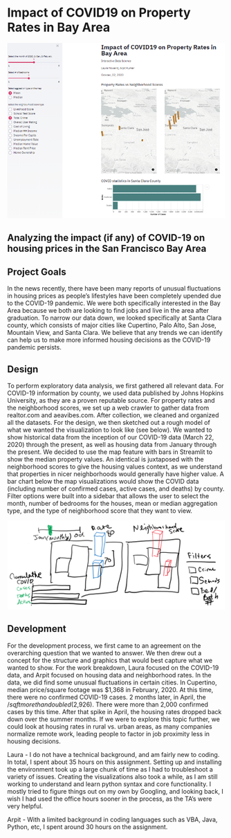 # Impact of COVID19 on Property Rates in Bay Area

![alt text](https://github.com/CMU-IDS-2020/a3-arpit-laura/blob/master/Streamlit%20screenshot1.png)

## Analyzing the impact (if any) of COVID-19 on housing prices in the San Francisco Bay Area

## Project Goals

In the news recently, there have been many reports of unusual fluctuations in housing prices as people’s lifestyles have been completely upended due to the COVID-19 pandemic.  We were both specifically interested in the Bay Area because we both are looking to find jobs and live in the area after graduation.  To narrow our data down, we looked specifically at Santa Clara county, which consists of major cities like Cupertino, Palo Alto, San Jose, Mountain View, and Santa Clara.   We believe that any trends we can identify can help us to make more informed housing decisions as the COVID-19 pandemic persists.

## Design

To perform exploratory data analysis, we first gathered all relevant data.  For COVID-19 information by county, we used data published by Johns Hopkins University, as they are a proven reputable source.  For property rates and the neighborhood scores, we set up a web crawler to gather data from realtor.com and aeavibes.com.  After collection, we cleaned and organized all the datasets.  For the design, we then sketched out a rough model of what we wanted the visualization to look like (see below).  We wanted to show historical data from the inception of our COVID-19 data (March 22, 2020) through the present, as well as housing data from January through the present.  We decided to use the map feature with bars in Streamlit to show the median property values.  An identical is juxtaposed with the neighborhood scores to give the housing values context, as we understand that properties in nicer neighborhoods would generally have higher value.  A bar chart below the map visualizations would show the COVID data (including number of confirmed cases, active cases, and deaths) by county.  Filter options were built into a sidebar that allows the user to select the month, number of bedrooms for the houses, mean or median aggregation type, and the type of neighborhood score that they want to view.

![alt text](https://github.com/CMU-IDS-2020/a3-arpit-laura/blob/master/Data%20sketch.png)

## Development

For the development process, we first came to an agreement on the overarching question that we wanted to answer. We then drew out a concept for the structure and graphics that would best capture what we wanted to show. For the work breakdown, Laura focused on the COVID-19 data, and Arpit focused on housing data and neighborhood rates.  In the data, we did find some unusual fluctuations in certain cities.  In Cupertino, median price/square footage was $1,368 in February, 2020.  At this time, there were no confirmed COVID-19 cases. 2 months later, in April, the $/sqft more than doubled ($2,926).  There were more than 2,000 confirmed cases by this time. After that spike in April, the housing rates dropped back down over the summer months.  If we were to explore this topic further, we could look at housing rates in rural vs. urban areas, as many companies normalize remote work, leading people to factor in job proximity less in housing decisions. 

Laura - I do not have a technical background, and am fairly new to coding.  In total, I spent about 35 hours on this assignment. Setting up and installing the environment took up a large chunk of time as I had to troubleshoot a variety of issues.  Creating the visualizations also took a while, as I am still working to understand and learn python syntax and core functionality.  I mostly tried to figure things out on my own by Googling, and looking back, I wish I had used the office hours sooner in the process, as the TA’s were very helpful.

Arpit - With a limited background in coding languages such as VBA, Java, Python, etc, I spent around 30 hours on the assignment. 


